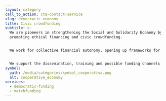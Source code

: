 ```yaml
---
layout: category
call_to_action: cta-contact-service
slug: democratic_economy
title: Civic crowdfunding
subtitle: >-
  We are pioneers in strengthening the Social and Solidarity Economy by
  promoting ethical financing and civic crowdfunding. 


  We work for collective financial autonomy, opening up frameworks for collaboration between citizen projects and public and private institutions. 


  We support the dissemination, training and possible funding channels for all those initiatives that work for inclusion, recognition and the promotion of autonomy, both personal and collective.
symbol:
  path: /media/categories/symbol_cooperativa.png
  alt: cooperative_economy
services:
  - democratic-funding
  - matchfunding
---
```

